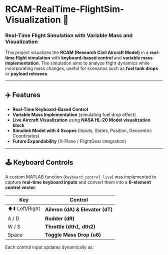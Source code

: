 # RCAM-RealTime-FlightSim-Visualization 🚀

### Real-Time Flight Simulation with Variable Mass and Visualization

This project visualizes the **RCAM (Research Civil Aircraft Model)** in a **real-time flight simulation** with **keyboard-based control** and **variable mass implementation**. The simulation aims to analyze flight dynamics while incorporating mass changes, useful for scenarios such as **fuel tank drops** or **payload releases**.

---

## ✈️ Features

- **Real-Time Keyboard-Based Control**  
- **Variable Mass Implementation** (simulating fuel drop effect)  
- **Live Aircraft Visualization** using **NASA HL-20 Model visualization block**  
- **Simulink Model with 4 Scopes** (Inputs, States, Position, Geocentric Coordinates)  
- **Future Expandability** (X-Plane / FlightGear integration)

---

## 🕹️ Keyboard Controls

A custom MATLAB function (`keyboard_control_live`) was implemented to capture **real-time keyboard inputs** and convert them into a **6-element control vector**.

| Key  | Control |
|------|---------|
| ⬆️⬇️ Left/Right | **Aileron (dA) & Elevator (dT)** |
| A / D | **Rudder (dR)** |
| W / S | **Throttle (dth1, dth2)** |
| Space | **Toggle Mass Drop (u6)** |

Each control input updates dynamically as:

